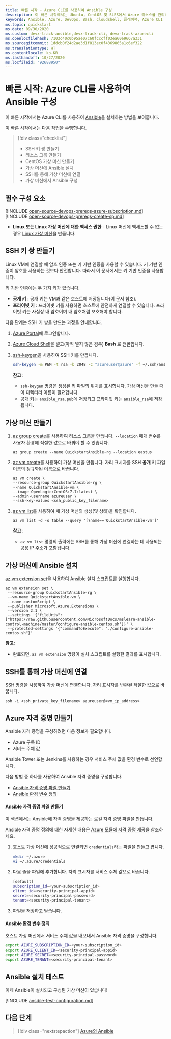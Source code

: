 ```yaml
---
title: 빠른 시작 - Azure CLI를 사용하여 Ansible 구성
description: 이 빠른 시작에서는 Ubuntu, CentOS 및 SLES에서 Azure 리소스를 관리하기 위해 Ansible을 설치 및 구성하는 방법을 알아봅니다.
keywords: Ansible, Azure, DevOps, Bash, cloudshell, 플레이북, Azure CLI
ms.topic: quickstart
ms.date: 09/30/2020
ms.custom: devx-track-ansible,devx-track-cli, devx-track-azurecli
ms.openlocfilehash: 7103c40c0b95ae07c60fcccff03ea60e9667a331
ms.sourcegitcommit: 1ddcb0f24d2ae3d1f813ec0f4369865a1c6ef322
ms.translationtype: HT
ms.contentlocale: ko-KR
ms.lasthandoff: 10/27/2020
ms.locfileid: "92688950"
---
```

# <a name="quickstart-configure-ansible-using-azure-cli"></a>빠른 시작: Azure CLI를 사용하여 Ansible 구성

이 빠른 시작에서는 Azure CLI를 사용하여 [Ansible](https://docs.ansible.com/)을 설치하는 방법을 보여줍니다.

이 빠른 시작에서는 다음 작업을 수행합니다.

> [!div class="checklist"]
> * SSH 키 쌍 만들기
> * 리소스 그룹 만들기
> * CentOS 가상 머신 만들기 
> * 가상 머신에 Ansible 설치
> * SSH를 통해 가상 머신에 연결
> * 가상 머신에서 Ansible 구성

## <a name="prerequisites"></a>필수 구성 요소

[!INCLUDE [open-source-devops-prereqs-azure-subscription.md](../includes/open-source-devops-prereqs-azure-subscription.md)]
[!INCLUDE [open-source-devops-prereqs-create-sp.md](../includes/open-source-devops-prereqs-create-service-principal.md)]
- **Linux 또는 Linux 가상 머신에 대한 액세스 권한** - Linux 머신에 액세스할 수 없는 경우 [Linux 가상 머신](/azure/virtual-network/quick-create-cli)을 만듭니다.

## <a name="create-an-ssh-key-pair"></a>SSH 키 쌍 만들기

Linux VM에 연결할 때 암호 인증 또는 키 기반 인증을 사용할 수 있습니다. 키 기반 인증이 암호를 사용하는 것보다 안전합니다. 따라서 이 문서에서는 키 기반 인증을 사용합니다.

키 기반 인증에는 두 가지 키가 있습니다.

- **공개 키** : 공개 키는 VM과 같은 호스트에 저장됩니다(이 문서 참조).
- **프라이빗 키** : 프라이빗 키를 사용하면 호스트에 안전하게 연결할 수 있습니다. 프라이빗 키는 사실상 내 암호이며 내 암호처럼 보호해야 합니다.
        
다음 단계는 SSH 키 쌍을 만드는 과정을 안내합니다.

1. [Azure Portal](https://portal.azure.com)에 로그인합니다.

1. [Azure Cloud Shell](/azure/cloud-shell/overview)을 열고(아직 열지 않은 경우) **Bash** 로 전환합니다.

1. [ssh-keygen](https://www.ssh.com/ssh/keygen/)을 사용하여 SSH 키를 만듭니다.

    ```bash
    ssh-keygen -m PEM -t rsa -b 2048 -C "azureuser@azure" -f ~/.ssh/ansible_rsa -N ""
    ```

    **참고** :

    - `ssh-keygen` 명령은 생성된 키 파일의 위치를 표시합니다. 가상 머신을 만들 때 이 디렉터리 이름이 필요합니다.
    - 공개 키는 `ansible_rsa.pub`에 저장되고 프라이빗 키는 `ansible_rsa`에 저장됩니다.

## <a name="create-a-virtual-machine"></a>가상 머신 만들기

1. [az group create](/cli/azure/group#az-group-create)를 사용하여 리소스 그룹을 만듭니다. `--location` 매개 변수를 사용자 환경에 적절한 값으로 바꿔야 할 수 있습니다.

    ```azurecli
    az group create --name QuickstartAnsible-rg --location eastus
    ```

1. [az vm create](/cli/azure/vm#az-vm-create)를 사용하여 가상 머신을 만듭니다. 자리 표시자를 SSH **공개** 키 파일 이름의 정규화된 이름으로 바꿉니다.

    ```azurecli
    az vm create \
    --resource-group QuickstartAnsible-rg \
    --name QuickstartAnsible-vm \
    --image OpenLogic:CentOS:7.7:latest \
    --admin-username azureuser \
    --ssh-key-values <ssh_public_key_filename>
    ```

1. [az vm list](/cli/azure/vm#az-vm-list)를 사용하여 새 가상 머신의 생성(및 상태)을 확인합니다.

    ```azurecli
    az vm list -d -o table --query "[?name=='QuickstartAnsible-vm']"
    ```

    **참고** :

    - `az vm list` 명령의 출력에는 SSH를 통해 가상 머신에 연결하는 데 사용되는 공용 IP 주소가 포함됩니다.

## <a name="install-ansible-on-the-virtual-machine"></a>가상 머신에 Ansible 설치

[az vm extension set](/cli/azure/vm/extension?#az-vm-extension-set)을 사용하여 Ansible 설치 스크립트를 실행합니다.

```azurecli
az vm extension set \
 --resource-group QuickstartAnsible-rg \
 --vm-name QuickstartAnsible-vm \
 --name customScript \
 --publisher Microsoft.Azure.Extensions \
 --version 2.1 \
 --settings '{"fileUris":["https://raw.githubusercontent.com/MicrosoftDocs/mslearn-ansible-control-machine/master/configure-ansible-centos.sh"]}' \
 --protected-settings '{"commandToExecute": "./configure-ansible-centos.sh"}'
```

**참고:**

- 완료되면, `az vm extension` 명령이 설치 스크립트를 실행한 결과를 표시합니다.

## <a name="connect-to-your-virtual-machine-via-ssh"></a>SSH를 통해 가상 머신에 연결

SSH 명령을 사용하여 가상 머신에 연결합니다. 자리 표시자를 반환된 적절한 값으로 바꿉니다.

```azurecli
ssh -i <ssh_private_key_filename> azureuser@<vm_ip_address>
```

## <a name="create-azure-credentials"></a>Azure 자격 증명 만들기

Ansible 자격 증명을 구성하려면 다음 정보가 필요합니다.

* Azure 구독 ID
* 서비스 주체 값

Ansible Tower 또는 Jenkins를 사용하는 경우 서비스 주체 값을 환경 변수로 선언합니다.

다음 방법 중 하나를 사용하여 Ansible 자격 증명을 구성합니다.

- [Ansible 자격 증명 파일 만들기](#file-credentials)
- [Ansible 환경 변수 정의](#env-credentials)

#### <a name="span-idfile-credentials-create-ansible-credentials-file"></a><span id="file-credentials"/> Ansible 자격 증명 파일 만들기

이 섹션에서는 Ansible에 자격 증명을 제공하는 로컬 자격 증명 파일을 만듭니다.

Ansible 자격 증명 정의에 대한 자세한 내용은 [Azure 모듈에 자격 증명 제공](https://docs.ansible.com/ansible/guide_azure.html#providing-credentials-to-azure-modules)을 참조하세요.

1. 호스트 가상 머신에 성공적으로 연결되면 `credentials`라는 파일을 만들고 엽니다.

    ```bash
    mkdir ~/.azure
    vi ~/.azure/credentials
    ```

1. 다음 줄을 파일에 추가합니다. 자리 표시자를 서비스 주체 값으로 바꿉니다.

    ```bash
    [default]
    subscription_id=<your-subscription_id>
    client_id=<security-principal-appid>
    secret=<security-principal-password>
    tenant=<security-principal-tenant>
    ```

1. 파일을 저장하고 닫습니다.

#### <a name="span-idenv-credentialsdefine-ansible-environment-variables"></a><span id="env-credentials"/>Ansible 환경 변수 정의

호스트 가상 머신에서 서비스 주체 값을 내보내서 Ansible 자격 증명을 구성합니다.

```bash
export AZURE_SUBSCRIPTION_ID=<your-subscription_id>
export AZURE_CLIENT_ID=<security-principal-appid>
export AZURE_SECRET=<security-principal-password>
export AZURE_TENANT=<security-principal-tenant>
```

## <a name="test-ansible-installation"></a>Ansible 설치 테스트

이제 Ansible이 설치되고 구성된 가상 머신이 있습니다!

[!INCLUDE [ansible-test-configuration.md](includes/ansible-test-configuration.md)]

## <a name="next-steps"></a>다음 단계

> [!div class="nextstepaction"]
> [Azure의 Ansible](./index.yml)

